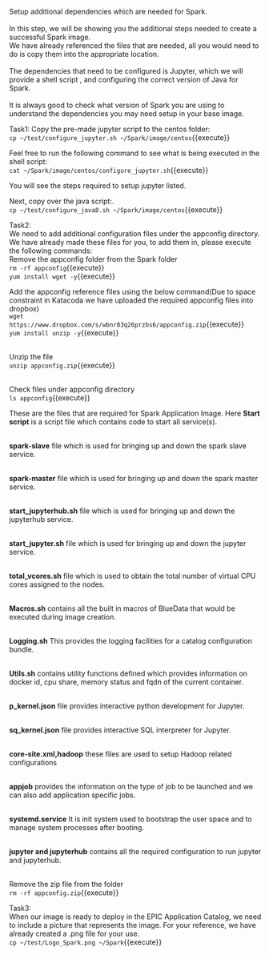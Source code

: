 Setup additional dependencies which are needed for Spark.
<br>
<br>
In this step, we will be showing you the additional steps needed to create a successful Spark image.<br> 
We have already referenced the files that are needed, all you would need to do is copy them into the appropriate location. <br>
<br>The dependencies that need to be configured is Jupyter, which we will provide a shell script , and configuring the correct version of Java for Spark. <br>
<br>It is always good to check what version of Spark you are using to understand the dependencies you may need setup in your base image.


Task1:
Copy the pre-made jupyter script to the centos folder:<br>
`cp ~/test/configure_jupyter.sh ~/Spark/image/centos`{{execute}}

Feel free to run the following command to see what is being executed in the shell script:<br>
`cat ~/Spark/image/centos/configure_jupyter.sh`{{execute}}

You will see the steps required to setup jupyter listed.

Next, copy over the java script:.<br>
`cp ~/test/configure_java8.sh ~/Spark/image/centos`{{execute}}

Task2: 
<br>We need to add additional configuration files under the appconfig directory. We have already made these files for you, to add them in, please execute the following commands:
<br>Remove the appconfig folder from the Spark folder<br>
`rm -rf appconfig`{{execute}}
<br>`yum install wget -y`{{execute}}

Add the appconfig reference files using the below command(Due to space constraint in Katacoda we have uploaded the required appconfig files into dropbox)<br>
`wget https://www.dropbox.com/s/wbnr83q26przbs6/appconfig.zip`{{execute}}
<br>`yum install unzip -y`{{execute}}

<br>Unzip the file<br>
`unzip appconfig.zip`{{execute}}

<br>Check files under appconfig directory
<br>`ls appconfig`{{execute}}

These are the files that are required for Spark Application Image.
Here <b>Start script</b> is a script file which contains code to start all service(s).<br>

<br><b>spark-slave</b> file which is used for bringing up and down the spark slave service.

<br><b>spark-master</b> file which is used for bringing up and down the spark master service.

<br><b>start_jupyterhub.sh</b> file which is used for bringing up and down the jupyterhub service.

<br><b>start_jupyter.sh</b> file which is used for bringing up and down the jupyter service.

<br><b> total_vcores.sh</b> file which is used to obtain the total number of virtual CPU cores assigned to the nodes.

<br><b>Macros.sh</b> contains all the built in macros of BlueData that would be executed during image creation.

<br><b>Logging.sh</b> This provides the logging facilities for a catalog configuration bundle. 

<br><b>Utils.sh</b> contains utility functions defined which provides information on docker id, cpu share, memory status and fqdn of the current container.

<br><b>p_kernel.json</b> file provides interactive python development for Jupyter.

<br><b> sq_kernel.json</b> file provides interactive SQL interpreter for Jupyter.

<br><b>core-site.xml,hadoop</b> these files are used to setup Hadoop related configurations

<br><b>appjob</b> provides the information on the type of job to be launched and we can also add application specific jobs.<br>

<br><b>systemd.service</b> It is init system used to bootstrap the user space and to manage system processes after booting.

<br><b>jupyter and jupyterhub</b> contains all the required configuration to run jupyter and jupyterhub.

<br>Remove the zip file from the folder
<br>`rm -rf appconfig.zip`{{execute}}

Task3:
<br>When our image is ready to deploy in the EPIC Application Catalog, we need to include a picture that represents the image. For your reference, we have already created a .png file for your use.
<br>`cp ~/test/Logo_Spark.png ~/Spark`{{execute}}
